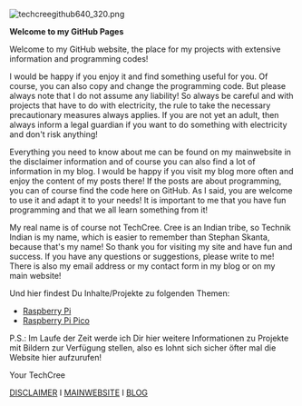 ![techcreegithub640_320.png]({{site.baseurl}}/techcreegithub640_320.png)



**Welcome to my GitHub Pages**


Welcome to my GitHub website, the place for my projects with extensive information and programming codes!


I would be happy if you enjoy it and find something useful for you. Of course, you can also copy and change the programming code. But please always note that I do not assume any liability! So always be careful and with projects that have to do with electricity, the rule to take the necessary precautionary measures always applies. If you are not yet an adult, then always inform a legal guardian if you want to do something with electricity and don't risk anything!


Everything you need to know about me can be found on my mainwebsite in the disclaimer information and of course you can also find a lot of information in my blog. I would be happy if you visit my blog more often and enjoy the content of my posts there! If the posts are about programming, you can of course find the code here on GitHub. As I said, you are welcome to use it and adapt it to your needs! It is important to me that you have fun programming and that we all learn something from it!


My real name is of course not TechCree. Cree is an Indian tribe, so Technik Indian is my name, which is easier to remember than Stephan Skanta, because that's my name! So thank you for visiting my site and have fun and success. If you have any questions or suggestions, please write to me! There is also my email address or my contact form in my blog or on my main website!

Und hier findest Du Inhalte/Projekte zu folgenden Themen:

- [Raspberry Pi](https://github.com/techcree/RaspberryPiTools.git)
- [Raspberry Pi Pico](https://github.com/techcree/PiPico)


P.S.: Im Laufe der Zeit werde ich Dir hier weitere Informationen zu Projekte mit Bildern zur Verfügung stellen, also es lohnt sich sicher öfter mal die Website hier aufzurufen!


Your
  TechCree







[DISCLAIMER](https://www.stskanta.de/kontakt/disclaimer)  I  [MAINWEBSITE](https://www.stskanta.de/)  I [BLOG](https://skanta-blog.de/)
